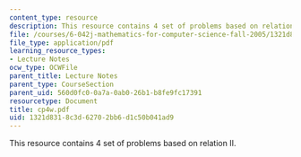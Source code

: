 ```yaml
---
content_type: resource
description: This resource contains 4 set of problems based on relation II.
file: /courses/6-042j-mathematics-for-computer-science-fall-2005/1321d8318c3d62702bb6d1c50b041ad9_cp4w.pdf
file_type: application/pdf
learning_resource_types:
- Lecture Notes
ocw_type: OCWFile
parent_title: Lecture Notes
parent_type: CourseSection
parent_uid: 560d0fc0-0a7a-0ab0-26b1-b8fe9fc17391
resourcetype: Document
title: cp4w.pdf
uid: 1321d831-8c3d-6270-2bb6-d1c50b041ad9
---
```

This resource contains 4 set of problems based on relation II.

